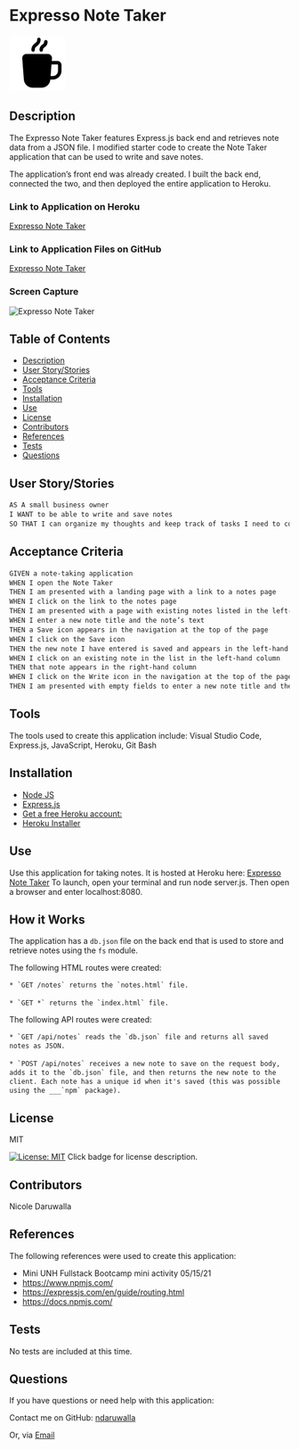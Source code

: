 # Expresso Note Taker 
![Expresso Note Taker](./Assets/img/icons8-coffee.png)

  ## Description
  The Expresso Note Taker features Express.js back end and retrieves note data from a JSON file. I modified starter code to create the Note Taker application that can be used to write and save notes. 

  The application’s front end was already created. I built the back end, connected the two, and then deployed the entire application to Heroku.

  ### Link to Application on Heroku 
  [Expresso Note Taker](https://x)

  ### Link to Application Files on GitHub 
  [Expresso Note Taker](https://github.com/NDaruwalla/Expresso-Note-Taker)

  ### Screen Capture
  ![Expresso Note Taker](./img/expresso.jpg)


  ## Table of Contents
  - [Description](#description)
  - [User Story/Stories](#story)
  - [Acceptance Criteria](#criteria)
  - [Tools](#tools)
  - [Installation](#installation)
  - [Use](#use)
  - [License](#license)
  - [Contributors](#contributors)
  - [References](#references)
  - [Tests](#tests)
  - [Questions](#questions)

  ## User Story/Stories
  ```md
  AS A small business owner
  I WANT to be able to write and save notes
  SO THAT I can organize my thoughts and keep track of tasks I need to complete
  ```

  ## Acceptance Criteria
  ```md
  GIVEN a note-taking application
  WHEN I open the Note Taker
  THEN I am presented with a landing page with a link to a notes page
  WHEN I click on the link to the notes page
  THEN I am presented with a page with existing notes listed in the left-hand column, plus empty fields to enter a new note title and the note’s text in the right-hand column
  WHEN I enter a new note title and the note’s text
  THEN a Save icon appears in the navigation at the top of the page
  WHEN I click on the Save icon
  THEN the new note I have entered is saved and appears in the left-hand column with the other existing notes
  WHEN I click on an existing note in the list in the left-hand column
  THEN that note appears in the right-hand column
  WHEN I click on the Write icon in the navigation at the top of the page
  THEN I am presented with empty fields to enter a new note title and the note’s text in the right-hand column
  ```

  ## Tools
  The tools used to create this application include: Visual Studio Code, Express.js, JavaScript, Heroku, Git Bash

  ## Installation

  * [Node JS](https://nodejs.org/en/download/)
  * [Express.js](https://expressjs.com/)
  * [Get a free Heroku account:](https://signup.heroku.com/)
  * [Heroku Installer](https://devcenter.heroku.com/articles/heroku-cli#download-and-install)

  ## Use
  Use this application for taking notes. It is hosted at Heroku here: [Expresso Note Taker](https://x)
  To launch, open your terminal and run node server.js. Then open a browser and enter localhost:8080.

  ## How it Works
  The application has a `db.json` file on the back end that is used to store and retrieve notes using the `fs` module.

  The following HTML routes were created:

    * `GET /notes` returns the `notes.html` file.

    * `GET *` returns the `index.html` file.

  The following API routes were created:

    * `GET /api/notes` reads the `db.json` file and returns all saved notes as JSON.

    * `POST /api/notes` receives a new note to save on the request body, adds it to the `db.json` file, and then returns the new note to the client. Each note has a unique id when it's saved (this was possible using the ___`npm` package).


  ## License
  MIT
  
  [![License: MIT](https://img.shields.io/badge/License-MIT-yellow.svg)](https://opensource.org/licenses/MIT)  Click badge for license description.
  
  ## Contributors
  Nicole Daruwalla 

  ## References
  The following references were used to create this application: 
  * Mini UNH Fullstack Bootcamp mini activity 05/15/21
  * https://www.npmjs.com/
  * https://expressjs.com/en/guide/routing.html
  * https://docs.npmjs.com/


  ## Tests
  No tests are included at this time.

  ## Questions
  If you have questions or need help with this application:

  Contact me on GitHub:
  [ndaruwalla](https://github.com/ndaruwalla)
 
  Or, via [Email](mailto:nicole.daruwalla@gmail.com)
